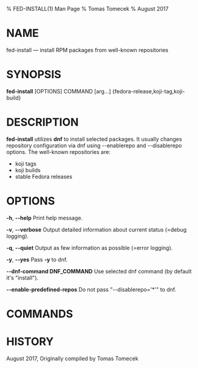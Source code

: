 % FED-INSTALL(1) Man Page
% Tomas Tomecek
% August 2017
# NAME
fed-install — install RPM packages from well-known repositories

# SYNOPSIS
**fed-install** [OPTIONS] COMMAND [arg...]
  {fedora-release,koji-tag,koji-build}

# DESCRIPTION
**fed-install** utilizes **dnf** to install selected packages. It usually
changes repository configuration via dnf using --enablerepo and --disablerepo
options. The well-known repositories are:

 * koji tags
 * koji builds
 * stable Fedora releases

# OPTIONS
**-h**, **--help**
  Print help message.

**-v**, **--verbose**
  Output detailed information about current status (=debug logging).

**-q**, **--quiet**
  Output as few information as possible (=error logging).

**-y**, **--yes**
  Pass **-y** to dnf.

**--dnf-command DNF_COMMAND**
  Use selected dnf command (by default it's "install").

**--enable-predefined-repos**
  Do not pass "--disablerepo='\*'" to dnf.

# COMMANDS



# HISTORY
August 2017, Originally compiled by Tomas Tomecek
